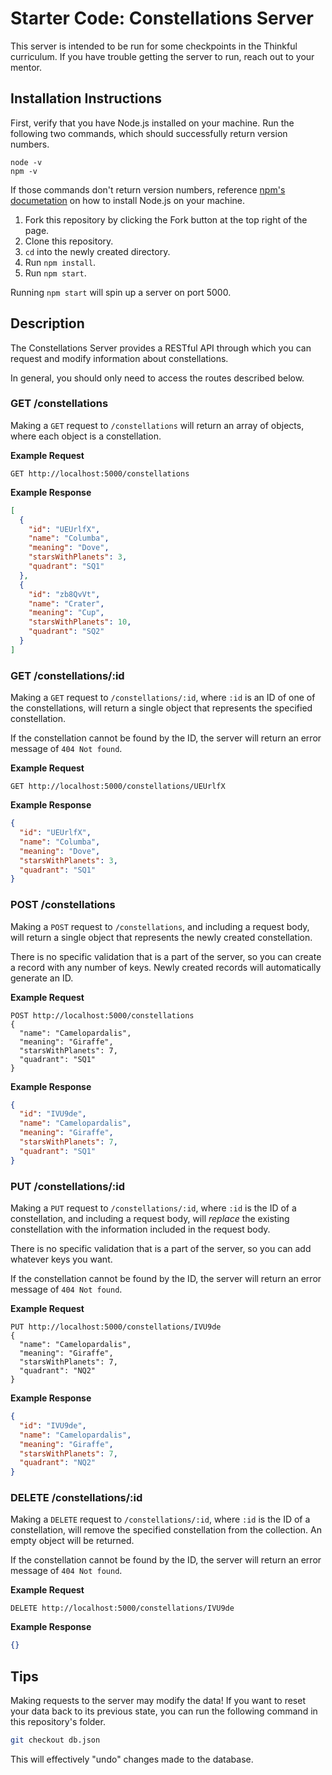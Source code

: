# Starter Code: Constellations Server

This server is intended to be run for some checkpoints in the Thinkful curriculum. If you have trouble getting the server to run, reach out to your mentor.

## Installation Instructions

First, verify that you have Node.js installed on your machine. Run the following two commands, which should successfully return version numbers.

```
node -v
npm -v
```

If those commands don't return version numbers, reference [npm's documetation](https://docs.npmjs.com/downloading-and-installing-node-js-and-npm) on how to install Node.js on your machine.

1. Fork this repository by clicking the Fork button at the top right of the page.
2. Clone this repository.
3. `cd` into the newly created directory.
4. Run `npm install`.
5. Run `npm start`.

Running `npm start` will spin up a server on port 5000.

## Description

The Constellations Server provides a RESTful API through which you can request and modify information about constellations.

In general, you should only need to access the routes described below.

### GET /constellations

Making a `GET` request to `/constellations` will return an array of objects, where each object is a constellation.

**Example Request**

```
GET http://localhost:5000/constellations
```

**Example Response**

```json
[
  {
    "id": "UEUrlfX",
    "name": "Columba",
    "meaning": "Dove",
    "starsWithPlanets": 3,
    "quadrant": "SQ1"
  },
  {
    "id": "zb8QvVt",
    "name": "Crater",
    "meaning": "Cup",
    "starsWithPlanets": 10,
    "quadrant": "SQ2"
  }
]
```

### GET /constellations/:id

Making a `GET` request to `/constellations/:id`, where `:id` is an ID of one of the constellations, will return a single object that represents the specified constellation.

If the constellation cannot be found by the ID, the server will return an error message of `404 Not found`.

**Example Request**

```
GET http://localhost:5000/constellations/UEUrlfX
```

**Example Response**

```json
{
  "id": "UEUrlfX",
  "name": "Columba",
  "meaning": "Dove",
  "starsWithPlanets": 3,
  "quadrant": "SQ1"
}
```

### POST /constellations

Making a `POST` request to `/constellations`, and including a request body, will return a single object that represents the newly created constellation.

There is no specific validation that is a part of the server, so you can create a record with any number of keys. Newly created records will automatically generate an ID.

**Example Request**

```
POST http://localhost:5000/constellations
{
  "name": "Camelopardalis",
  "meaning": "Giraffe",
  "starsWithPlanets": 7,
  "quadrant": "SQ1"
}
```

**Example Response**

```json
{
  "id": "IVU9de",
  "name": "Camelopardalis",
  "meaning": "Giraffe",
  "starsWithPlanets": 7,
  "quadrant": "SQ1"
}
```

### PUT /constellations/:id

Making a `PUT` request to `/constellations/:id`, where `:id` is the ID of a constellation, and including a request body, will _replace_ the existing constellation with the information included in the request body.

There is no specific validation that is a part of the server, so you can add whatever keys you want.

If the constellation cannot be found by the ID, the server will return an error message of `404 Not found`.

**Example Request**

```
PUT http://localhost:5000/constellations/IVU9de
{
  "name": "Camelopardalis",
  "meaning": "Giraffe",
  "starsWithPlanets": 7,
  "quadrant": "NQ2"
}
```

**Example Response**

```json
{
  "id": "IVU9de",
  "name": "Camelopardalis",
  "meaning": "Giraffe",
  "starsWithPlanets": 7,
  "quadrant": "NQ2"
}
```

### DELETE /constellations/:id

Making a `DELETE` request to `/constellations/:id`, where `:id` is the ID of a constellation, will remove the specified constellation from the collection. An empty object will be returned.

If the constellation cannot be found by the ID, the server will return an error message of `404 Not found`.

**Example Request**

```
DELETE http://localhost:5000/constellations/IVU9de
```

**Example Response**

```json
{}
```

## Tips

Making requests to the server may modify the data! If you want to reset your data back to its previous state, you can run the following command in this repository's folder.

```bash
git checkout db.json
```

This will effectively "undo" changes made to the database.

